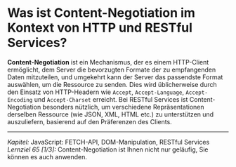# Was ist Content-Negotiation im Kontext von HTTP und RESTful Services?

**Content-Negotiation** ist ein Mechanismus, der es einem HTTP-Client ermöglicht, dem Server die bevorzugten Formate der zu empfangenden Daten mitzuteilen, und umgekehrt kann der Server das passendste Format auswählen, um die Ressource zu senden. Dies wird üblicherweise durch den Einsatz von HTTP-Headern wie `Accept`, `Accept-Language`, `Accept-Encoding` und `Accept-Charset` erreicht. Bei RESTful Services ist Content-Negotiation besonders nützlich, um verschiedene Repräsentationen derselben Ressource (wie JSON, XML, HTML etc.) zu unterstützen und auszuliefern, basierend auf den Präferenzen des Clients.

---

_Kapitel:_ JavaScript: FETCH-API, DOM-Manipulation, RESTful Services
_Lernziel 65 \[1/3\]:_ Content-Negotiation ist Ihnen nicht nur geläufig, Sie können es auch anwenden.
